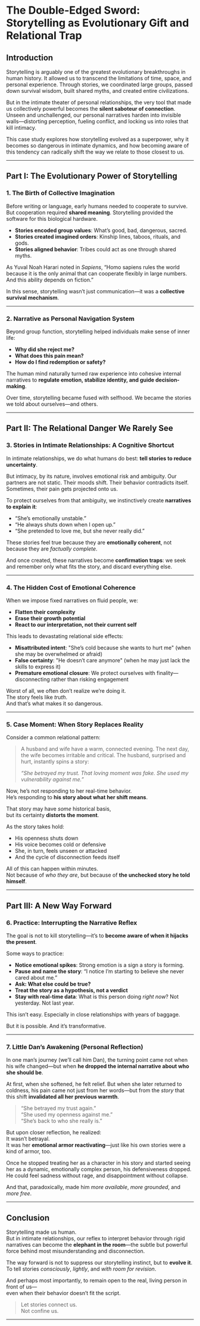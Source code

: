 # The Double-Edged Sword: Storytelling as Evolutionary Gift and Relational Trap

## Introduction

Storytelling is arguably one of the greatest evolutionary breakthroughs in human history. It allowed us to transcend the limitations of time, space, and personal experience. Through stories, we coordinated large groups, passed down survival wisdom, built shared myths, and created entire civilizations.

But in the intimate theater of personal relationships, the very tool that made us collectively powerful becomes the **silent saboteur of connection**. Unseen and unchallenged, our personal narratives harden into invisible walls—distorting perception, fueling conflict, and locking us into roles that kill intimacy.

This case study explores how storytelling evolved as a superpower, why it becomes so dangerous in intimate dynamics, and how becoming aware of this tendency can radically shift the way we relate to those closest to us.

---

## Part I: The Evolutionary Power of Storytelling

### 1. The Birth of Collective Imagination

Before writing or language, early humans needed to cooperate to survive. But cooperation required **shared meaning**. Storytelling provided the software for this biological hardware.

- **Stories encoded group values**: What’s good, bad, dangerous, sacred.
- **Stories created imagined orders**: Kinship lines, taboos, rituals, and gods.
- **Stories aligned behavior**: Tribes could act as one through shared myths.

As Yuval Noah Harari noted in *Sapiens*, “Homo sapiens rules the world because it is the only animal that can cooperate flexibly in large numbers. And this ability depends on fiction.”

In this sense, storytelling wasn’t just communication—it was a **collective survival mechanism**.

---

### 2. Narrative as Personal Navigation System

Beyond group function, storytelling helped individuals make sense of inner life:

- **Why did she reject me?**
- **What does this pain mean?**
- **How do I find redemption or safety?**

The human mind naturally turned raw experience into cohesive internal narratives to **regulate emotion, stabilize identity, and guide decision-making**.

Over time, storytelling became fused with selfhood. We became the stories we told about ourselves—and others.

---

## Part II: The Relational Danger We Rarely See

### 3. Stories in Intimate Relationships: A Cognitive Shortcut

In intimate relationships, we do what humans do best: **tell stories to reduce uncertainty**.

But intimacy, by its nature, involves emotional risk and ambiguity. Our partners are not static. Their moods shift. Their behavior contradicts itself. Sometimes, their pain gets projected onto us.

To protect ourselves from that ambiguity, we instinctively create **narratives to explain it**:

- “She’s emotionally unstable.”
- “He always shuts down when I open up.”
- “She pretended to love me, but she never really did.”

These stories feel true because they are **emotionally coherent**, not because they are *factually complete*.

And once created, these narratives become **confirmation traps**: we seek and remember only what fits the story, and discard everything else.

---

### 4. The Hidden Cost of Emotional Coherence

When we impose fixed narratives on fluid people, we:

- **Flatten their complexity**
- **Erase their growth potential**
- **React to our interpretation, not their current self**

This leads to devastating relational side effects:

- **Misattributed intent**: "She’s cold because she wants to hurt me" (when she may be overwhelmed or afraid)
- **False certainty**: "He doesn’t care anymore" (when he may just lack the skills to express it)
- **Premature emotional closure**: We protect ourselves with finality—disconnecting rather than risking engagement

Worst of all, we often don’t realize we’re doing it.  
The story feels like *truth*.  
And that’s what makes it so dangerous.

---

### 5. Case Moment: When Story Replaces Reality

Consider a common relational pattern:

> A husband and wife have a warm, connected evening. The next day, the wife becomes irritable and critical. The husband, surprised and hurt, instantly spins a story:  
>  
> *“She betrayed my trust. That loving moment was fake. She used my vulnerability against me.”*

Now, he’s not responding to her real-time behavior.  
He’s responding to **his story about what her shift means**.

That story may have *some* historical basis,  
but its certainty **distorts the moment**.

As the story takes hold:
- His openness shuts down
- His voice becomes cold or defensive
- She, in turn, feels unseen or attacked
- And the cycle of disconnection feeds itself

All of this can happen within minutes.  
Not because of *who they are*, but because of **the unchecked story he told himself**.

---

## Part III: A New Way Forward

### 6. Practice: Interrupting the Narrative Reflex

The goal is not to kill storytelling—it’s to **become aware of when it hijacks the present**.

Some ways to practice:

- **Notice emotional spikes**: Strong emotion is a sign a story is forming.
- **Pause and name the story**: “I notice I’m starting to believe she never cared about me.”
- **Ask: What else could be true?**
- **Treat the story as a hypothesis, not a verdict**
- **Stay with real-time data**: What is this person doing *right now*? Not yesterday. Not last year.

This isn’t easy. Especially in close relationships with years of baggage.

But it is possible. And it’s transformative.

---

### 7. Little Dan’s Awakening (Personal Reflection)

In one man’s journey (we’ll call him Dan), the turning point came not when his wife changed—but when **he dropped the internal narrative about who she should be**.

At first, when she softened, he felt relief. But when she later returned to coldness, his pain came not just from her words—but from the *story* that this shift **invalidated all her previous warmth**.

> “She betrayed my trust again.”  
> “She used my openness against me.”  
> “She’s back to who she really is.”

But upon closer reflection, he realized:  
It wasn’t betrayal.  
It was her **emotional armor reactivating**—just like his own stories were a kind of armor, too.

Once he stopped treating her as a character in his story and started seeing her as a dynamic, emotionally complex person, his defensiveness dropped. He could feel sadness without rage, and disappointment without collapse.

And that, paradoxically, made him *more available*, *more grounded*, and *more free*.

---

## Conclusion

Storytelling made us human.  
But in intimate relationships, our reflex to interpret behavior through rigid narratives can become the **elephant in the room**—the subtle but powerful force behind most misunderstanding and disconnection.

The way forward is not to suppress our storytelling instinct, but to **evolve it**.  
To tell stories *consciously*, *lightly*, and *with room for revision*.

And perhaps most importantly, to remain open to the real, living person in front of us—  
even when their behavior doesn’t fit the script.

> Let stories connect us.  
> Not confine us.

---